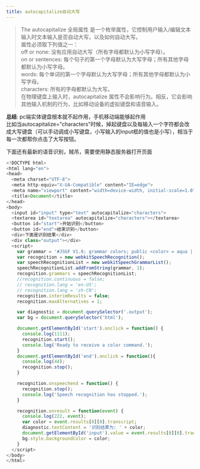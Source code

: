 ```yaml
---
title: autocapitalize自动大写
---
```


> The autocapitalize 全局属性 是一个枚举属性，它控制用户输入/编辑文本输入时文本输入是否自动大写，以及如何自动大写。   
属性必须取下列值之一：    
off or none: 没有应用自动大写（所有字母都默认为小写字母）。   
on or sentences: 每个句子的第一个字母默认为大写字母；所有其他字母都默认为小写字母。   
words: 每个单词的第一个字母默认为大写字母；所有其他字母都默认为小写字母。   
characters: 所有的字母都默认为大写。    
在物理键盘上输入时，autocapitalize 属性不会影响行为。相反，它会影响其他输入机制的行为，比如移动设备的虚拟键盘和语音输入。

**总结**: pc端实体键盘根本就不起作用，手机移动端能够起作用    
比如当autocapitalize="characters"时候，掉起键盘以及每输入一个字符都会改成大写键盘（可以手动调成小写键盘，小写输入的input框的值也是小写），相当于每一次都帮你点击了大写按钮。

下面还有最新的语音识别，贼吊，需要使用静态服务器打开页面
```js
<!DOCTYPE html>
<html lang="en">
<head>
  <meta charset="UTF-8">
  <meta http-equiv="X-UA-Compatible" content="IE=edge">
  <meta name="viewport" content="width=device-width, initial-scale=1.0">
  <title>Document</title>
</head>
<body>
  <input id="input" type="text" autocapitalize="characters">
  <textarea id="textarea" autocapitalize="characters"></textarea>
  <button id="start">开始识别</button>
  <button id="end">结束识别</button>
  <div>下面是识别结果</div>
  <div class="output"></div>
  <script>
    var grammar = '#JSGF V1.0; grammar colors; public <color> = aqua | azure | beige | bisque | black | blue | brown | chocolate | coral | crimson | cyan | fuchsia | ghostwhite | gold | goldenrod | gray | green | indigo | ivory | khaki | lavender | lime | linen | magenta | maroon | moccasin | navy | olive | orange | orchid | peru | pink | plum | purple | red | salmon | sienna | silver | snow | tan | teal | thistle | tomato | turquoise | violet | white | yellow ;'
    var recognition = new webkitSpeechRecognition();
    var speechRecognitionList = new webkitSpeechGrammarList();
    speechRecognitionList.addFromString(grammar, 1);
    recognition.grammars = speechRecognitionList;
    //recognition.continuous = false;
    // recognition.lang = 'en-US';
    // recognition.lang = 'zh-CN';
    recognition.interimResults = false;
    recognition.maxAlternatives = 1;

    var diagnostic = document.querySelector('.output');
    var bg = document.querySelector('html');

    document.getElementById('start').onclick = function() {
      console.log(1111);
      recognition.start();
      console.log('Ready to receive a color command.');
    }
    document.getElementById('end').onclick = function(){
      console.log(44);
      recognition.stop();
    }

    recognition.onspeechend = function() {
      recognition.stop();
      console.log('Speech recognition has stopped.');
    }

    recognition.onresult = function(event) {
      console.log(222, event);
      var color = event.results[0][0].transcript;
      diagnostic.textContent = '识别结果为: ' + color;
      document.getElementById('input').value = event.results[0][0].transcript;
      bg.style.backgroundColor = color;
    }
  </script>
</body>
</html>
```